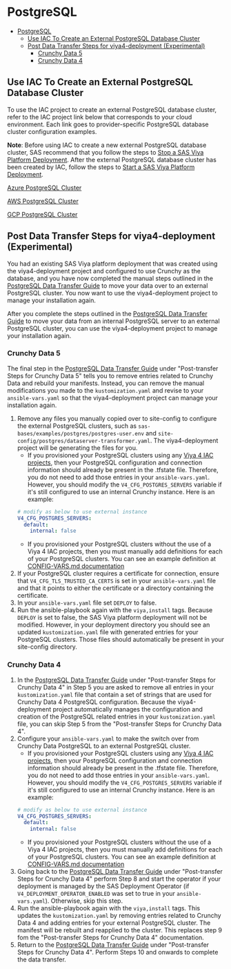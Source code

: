 # PostgreSQL

* [PostgreSQL](#postgresql)
  * [Use IAC To Create an External PostgreSQL Database Cluster](#use-iac-to-create-an-external-postgresql-database-cluster)
  * [Post Data Transfer Steps for viya4-deployment (Experimental)](#post-data-transfer-steps-for-viya4-deployment-experimental)
    * [Crunchy Data 5](#crunchy-data-5)
    * [Crunchy Data 4](#crunchy-data-4)

## Use IAC To Create an External PostgreSQL Database Cluster

To use the IAC project to create an external PostgreSQL database cluster, refer to the IAC project link below that corresponds to your cloud environment. Each link goes to provider-specific PostgreSQL database cluster configuration examples.


**Note**: Before using IAC to create a new external PostgreSQL database cluster, SAS recommend that you follow the steps to [Stop a SAS Viya Platform Deployment](https://documentation.sas.com/?cdcId=sasadmincdc&cdcVersion=v_044&docsetId=calchkadm&docsetTarget=p17xfmmjjkma1dn1b5dcx3e5ejxq.htm#p0butgo7gtfyi0n14umtfv0voydt). After the external PostgreSQL database cluster has been created by IAC, follow the steps to [Start a SAS Viya Platform Deployment](https://documentation.sas.com/?cdcId=sasadmincdc&cdcVersion=v_044&docsetId=calchkadm&docsetTarget=p17xfmmjjkma1dn1b5dcx3e5ejxq.htm#p0butgo7gtfyi0n14umtfv0voydt).

[Azure PostgreSQL Cluster](https://github.com/sassoftware/viya4-iac-azure/blob/main/docs/CONFIG-VARS.md#postgres-servers)

[AWS PostgreSQL Cluster](https://github.com/sassoftware/viya4-iac-aws/blob/main/docs/CONFIG-VARS.md#postgresql-server)

[GCP PostgreSQL Cluster](https://github.com/sassoftware/viya4-iac-gcp/blob/main/docs/CONFIG-VARS.md#postgres-servers)

## Post Data Transfer Steps for viya4-deployment (Experimental)

You had an existing SAS Viya platform deployment that was created using the viya4-deployment project and configured to use Crunchy as the database, and you have now completed the manual steps outlined in the [PostgreSQL Data Transfer Guide](https://documentation.sas.com/?cdcId=itopscdc&cdcVersion=default&docsetId=pgdatamig&docsetTarget=titlepage.htm) to move your data over to an external PostgreSQL cluster. You now want to use the viya4-deployment project to manage your installation again.

After you complete the steps outlined in the [PostgreSQL Data Transfer Guide](https://documentation.sas.com/?cdcId=itopscdc&cdcVersion=default&docsetId=pgdatamig&docsetTarget=titlepage.htm) to move your data from an internal PostgreSQL server to an external PostgreSQL cluster, you can use the viya4-deployment project to manage your installation again. 


### Crunchy Data 5

The final step in the [PostgreSQL Data Transfer Guide](https://documentation.sas.com/?cdcId=itopscdc&cdcVersion=default&docsetId=pgdatamig&docsetTarget=titlepage.htm) under "Post-transfer Steps for Crunchy Data 5" tells you to remove entries related to Crunchy Data and rebuild your manifests. Instead, you can remove the manual modifications you made to the `kustomization.yaml` and revise to your `ansible-vars.yaml` so that the viya4-deployment project can manage your installation again.

1. Remove any files you manually copied over to site-config to configure the external PostgreSQL clusters, such as `sas-bases/examples/postgres/postgres-user.env` and `site-config/postgres/dataserver-transformer.yaml`. The viya4-deployment project will be generating the files for you.
   * If you provisioned your PostgreSQL clusters using any [Viya 4 IAC projects](https://github.com/search?q=org%3Asassoftware+viya4-iac-&type=repositories), then your PostgreSQL configuration and connection information should already be present in the .tfstate file. Therefore, you do not need to add those entries in your `ansible-vars.yaml`. However, you should modify the `V4_CFG_POSTGRES_SERVERS` variable if it's still configured to use an internal Crunchy instance. Here is an example:
   ```yaml
   # modify as below to use external instance
   V4_CFG_POSTGRES_SERVERS:
     default:
       internal: false
   ```
   * If you provisioned your PostgreSQL clusters without the use of a Viya 4 IAC projects, then you must manually add definitions for each of your PostgreSQL clusters. You can see an example definition at [CONFIG-VARS.md documentation](https://github.com/sassoftware/viya4-deployment/blob/main/docs/CONFIG-VARS.md#postgresql)
2. If your PostgreSQL cluster requires a certificate for connection, ensure that `V4_CFG_TLS_TRUSTED_CA_CERTS` is set in your `ansible-vars.yaml` file and that it points to either the certificate or a directory containing the certificate.
3. In your `ansible-vars.yaml` file set `DEPLOY` to false.
4. Run the ansible-playbook again with the `viya,install` tags. Because `DEPLOY` is set to false, the SAS Viya platform deployment will not be modified. However, in your deployment directory you should see an updated `kustomization.yaml` file with generated entries for your PostgreSQL clusters. Those files should automatically be present in your site-config directory.

### Crunchy Data 4

1. In the [PostgreSQL Data Transfer Guide](https://documentation.sas.com/?cdcId=itopscdc&cdcVersion=default&docsetId=pgdatamig&docsetTarget=titlepage.htm) under "Post-transfer Steps for Crunchy Data 4" in Step 5 you are asked to remove all entries in your `kustomization.yaml` file that contain a set of strings that are used for Crunchy Data 4 PostgreSQL configuration. Because the viya4-deployment project automatically manages the configuration and creation of the PostgreSQL related entries in your `kustomization.yaml` file, you can skip Step 5 from the "Post-transfer Steps for Crunchy Data 4".
2. Configure your `ansible-vars.yaml` to make the switch over from Crunchy Data PostgreSQL to an external PostgreSQL cluster.
   * If you provisioned your PostgreSQL clusters using any [Viya 4 IAC projects](https://github.com/search?q=org%3Asassoftware+viya4-iac-&type=repositories), then your PostgreSQL configuration and connection information should already be present in the .tfstate file. Therefore, you do not need to add those entries in your `ansible-vars.yaml`. However, you should modify the `V4_CFG_POSTGRES_SERVERS` variable if it's still configured to use an internal Crunchy instance. Here is an example:
   ```yaml
   # modify as below to use external instance
   V4_CFG_POSTGRES_SERVERS:
     default:
       internal: false
   ```
   * If you provisioned your PostgreSQL clusters without the use of a Viya 4 IAC projects, then you must manually add definitions for each of your PostgreSQL clusters. You can see an example definition at [CONFIG-VARS.md documentation](https://github.com/sassoftware/viya4-deployment/blob/main/docs/CONFIG-VARS.md#postgresql)
3. Going back to the [PostgreSQL Data Transfer Guide](https://documentation.sas.com/?cdcId=itopscdc&cdcVersion=default&docsetId=pgdatamig&docsetTarget=titlepage.htm) under "Post-transfer Steps for Crunchy Data 4" perform Step 8 and start the operator if your deployment is managed by the SAS Deployment Operator (if `V4_DEPLOYMENT_OPERATOR_ENABLED` was set to true in your `ansible-vars.yaml`). Otherwise, skip this step.
4. Run the ansible-playbook again with the `viya,install` tags. This updates the `kustomization.yaml` by removing entries related to Crunchy Data 4 and adding entries for your external PostgreSQL cluster. The manifest will be rebuilt and reapplied to the cluster. This replaces step 9 fom the "Post-transfer Steps for Crunchy Data 4" documentation.
5. Return to the [PostgreSQL Data Transfer Guide](https://documentation.sas.com/?cdcId=itopscdc&cdcVersion=default&docsetId=pgdatamig&docsetTarget=titlepage.htm) under "Post-transfer Steps for Crunchy Data 4". Perform Steps 10 and onwards to complete the data transfer.
